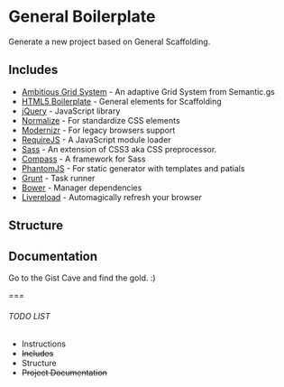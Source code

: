 # General Boilerplate

Generate a new project based on General Scaffolding.

## Includes

* [Ambitious Grid System](https://github.com/ambitiousframework/grid-system) - An adaptive Grid System from Semantic.gs
* [HTML5 Boilerplate](https://github.com/h5bp/html5-boilerplate) - General elements for Scaffolding
* [jQuery](http://jquery.com/) - JavaScript library
* [Normalize](http://necolas.github.io/normalize.css/) - For standardize CSS elements
* [Modernizr](http://modernizr.com/) - For legacy browsers support
* [RequireJS](http://requirejs.org/) - A JavaScript module loader
* [Sass](http://sass-lang.com/) - An extension of CSS3 aka CSS preprocessor.
* [Compass](http://compass-style.org/) - A framework for Sass
* [PhantomJS](http://assemble.io/) - For static generator with templates and patials
* [Grunt](http://gruntjs.com/) - Task runner
* [Bower](http://bower.io/) - Manager dependencies
* [Livereload](http://livereload.com/) - Automagically refresh your browser

## Structure

## Documentation

Go to the Gist Cave and find the gold. :)

===

###### TODO LIST

* Instructions
* ~~Includes~~
* Structure
* ~~Project Documentation~~
